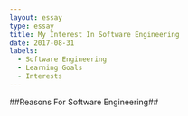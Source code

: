 ```yaml
---
layout: essay
type: essay
title: My Interest In Software Engineering
date: 2017-08-31
labels:
  - Software Engineering
  - Learning Goals
  - Interests
---
```

##Reasons For Software Engineering##

